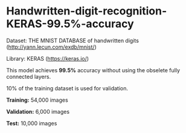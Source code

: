 # Handwritten-digit-recognition-KERAS-99.5%-accuracy
Dataset: THE MNIST DATABASE of handwritten digits (http://yann.lecun.com/exdb/mnist/)

Library: KERAS (https://keras.io/)

This model achieves **99.5%** accuracy without using the obselete fully connected layers.

10% of the training dataset is used for validation.

**Training:** 54,000 images

**Validation:** 6,000 images

**Test:** 10,000 images
